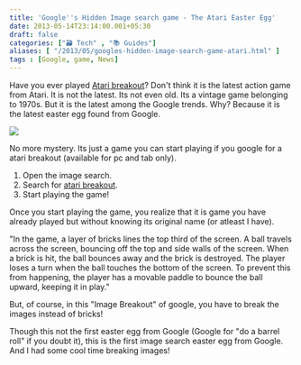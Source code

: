 ```yaml
---
title: 'Google''s Hidden Image search game - The Atari Easter Egg'
date: 2013-05-14T23:14:00.001+05:30
draft: false
categories: ["🗃️ Tech" , "📚 Guides"]
aliases: [ "/2013/05/googles-hidden-image-search-game-atari.html" ]
tags : [Google, game, News]
---
```


Have you ever played [Atari breakout](https://en.wikipedia.org/wiki/Breakout_(video_game))? Don't think it is the latest action game from Atari. It is not the latest. Its not even old. Its a vintage game belonging to 1970s. But it is the latest among the Google trends. Why? Because it is the latest easter egg found from Google.  
  

[![](https://4.bp.blogspot.com/-47LWDexP5Fk/UZJ0vGsGFHI/AAAAAAAABcQ/pHdQCDqSQHw/s640/atari+breakout.png)](https://4.bp.blogspot.com/-47LWDexP5Fk/UZJ0vGsGFHI/AAAAAAAABcQ/pHdQCDqSQHw/s1600/atari+breakout.png)

  
No more mystery. Its just a game you can start playing if you google for a atari breakout (available for pc and tab only).  
  
  

1.  Open the image search.
2.  Search for [atari breakout](httpss://www.google.com/search?tbm=isch&q=atari+breakout).
3.  Start playing the game!

Once you start playing the game, you realize that it is game you have already played but without knowing its original name (or atleast I have).  
  
"In the game, a layer of bricks lines the top third of the screen. A ball travels across the screen, bouncing off the top and side walls of the screen. When a brick is hit, the ball bounces away and the brick is destroyed. The player loses a turn when the ball touches the bottom of the screen. To prevent this from happening, the player has a movable paddle to bounce the ball upward, keeping it in play."  
  
But, of course, in this "Image Breakout" of google, you have to break the images instead of bricks!  
  
Though this not the first easter egg from Google (Google for "do a barrel roll" if you doubt it), this is the first image search easter egg from Google. And I had some cool time breaking images!